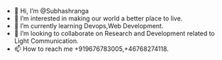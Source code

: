 - 👋 Hi, I’m @Subhashranga
- 👀 I’m interested in making our world a better place to live.
- 🌱 I’m currently learning Devops,Web Development.
- 💞️ I’m looking to collaborate on Research and Development related to Light Communication.
- 📫 How to reach me +919676783005,+46768274118. 

<!---
Subhashranga/Subhashranga is a ✨ special ✨ repository because its `README.md` (this file) appears on your GitHub profile.
You can click the Preview link to take a look at your changes.
--->
